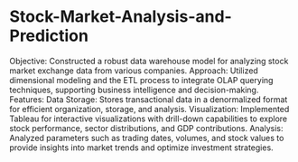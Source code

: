 # Stock-Market-Analysis-and-Prediction


Objective: Constructed a robust data warehouse model for analyzing stock market exchange data from various companies.
Approach: Utilized dimensional modeling and the ETL process to integrate OLAP querying techniques, supporting business intelligence and decision-making.
Features:
Data Storage: Stores transactional data in a denormalized format for efficient organization, storage, and analysis.
Visualization: Implemented Tableau for interactive visualizations with drill-down capabilities to explore stock performance, sector distributions, and GDP contributions.
Analysis: Analyzed parameters such as trading dates, volumes, and stock values to provide insights into market trends and optimize investment strategies.
